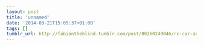 ```yaml
---
layout: post
title: 'unnamed'
date: '2014-03-21T15:05:37+01:00'
tags: []
tumblr_url: http://fabiantheblind.tumblr.com/post/80260249046/rc-car-arduino-controlled-from-fabiantheblind-on
---
```

